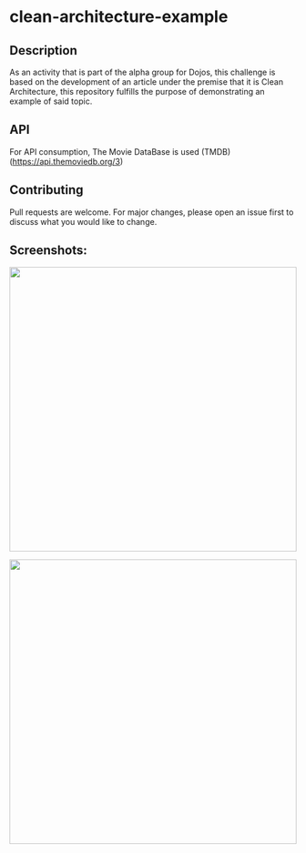# clean-architecture-example
## Description
As an activity that is part of the alpha group for Dojos, this challenge is based on the development of an article under the premise that it is Clean Architecture, this repository fulfills the purpose of demonstrating an example of said topic.

## API
For API consumption, The Movie DataBase is used (TMDB)
(https://api.themoviedb.org/3)

## Contributing
Pull requests are welcome. For major changes, please open an issue first to discuss what you would like to change.

## Screenshots:
<p align="center">
  <img width="100%" height="500" src="https://i.postimg.cc/YCh0QJDJ/Clean-arquitecture.png">
</p>

<p align="center">
  <img width="100%" height="500" src="https://i.postimg.cc/wjfJpXnd/clean-arquitecture-detail.png">
</p>
